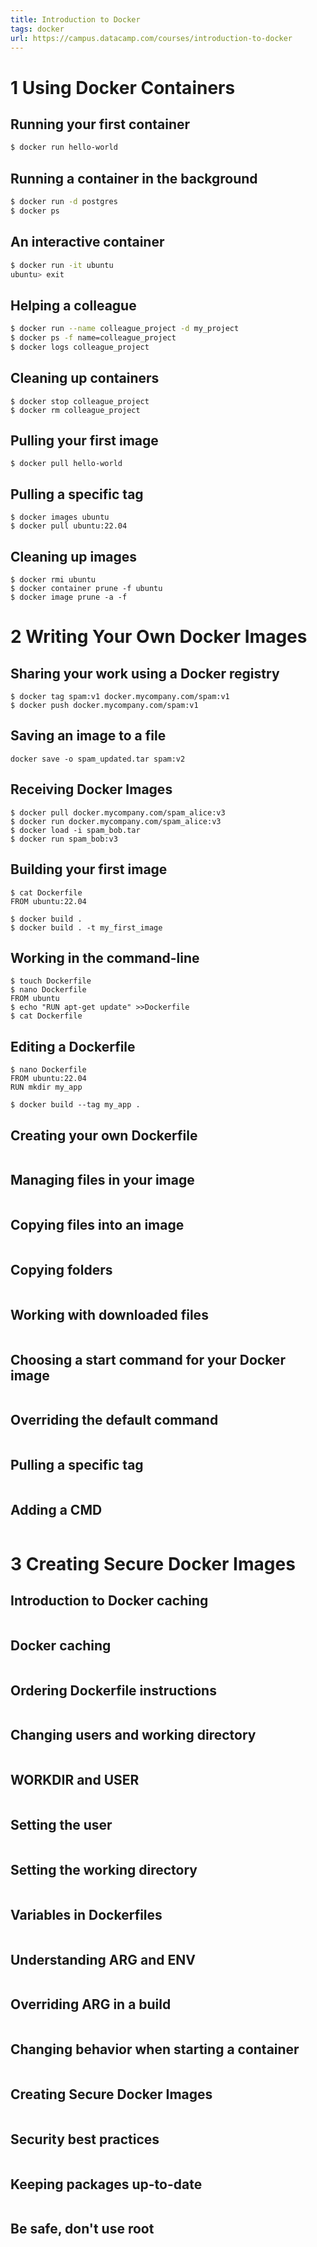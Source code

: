 ```yaml
---
title: Introduction to Docker
tags: docker
url: https://campus.datacamp.com/courses/introduction-to-docker
---
```


# 1 Using Docker Containers
## Running your first container
```sh
$ docker run hello-world
```

## Running a container in the background
```sh
$ docker run -d postgres
$ docker ps
```

## An interactive container
```sh
$ docker run -it ubuntu
ubuntu> exit
```

## Helping a colleague
```sh
$ docker run --name colleague_project -d my_project
$ docker ps -f name=colleague_project
$ docker logs colleague_project
```

## Cleaning up containers
```
$ docker stop colleague_project
$ docker rm colleague_project
```

## Pulling your first image
```
$ docker pull hello-world
```

## Pulling a specific tag
```
$ docker images ubuntu
$ docker pull ubuntu:22.04
```

## Cleaning up images
```
$ docker rmi ubuntu
$ docker container prune -f ubuntu
$ docker image prune -a -f
```





# 2 Writing Your Own Docker Images
## Sharing your work using a Docker registry
```
$ docker tag spam:v1 docker.mycompany.com/spam:v1
$ docker push docker.mycompany.com/spam:v1
```

## Saving an image to a file
```
docker save -o spam_updated.tar spam:v2
```

## Receiving Docker Images
```
$ docker pull docker.mycompany.com/spam_alice:v3
$ docker run docker.mycompany.com/spam_alice:v3
$ docker load -i spam_bob.tar
$ docker run spam_bob:v3
```

## Building your first image
```
$ cat Dockerfile
FROM ubuntu:22.04

$ docker build .
$ docker build . -t my_first_image
```

## Working in the command-line
```
$ touch Dockerfile
$ nano Dockerfile
FROM ubuntu
$ echo "RUN apt-get update" >>Dockerfile
$ cat Dockerfile
```

## Editing a Dockerfile
```
$ nano Dockerfile
FROM ubuntu:22.04
RUN mkdir my_app

$ docker build --tag my_app .
```

## Creating your own Dockerfile
```

```

## Managing files in your image
```

```

## Copying files into an image
```

```

## Copying folders
```

```

## Working with downloaded files
```

```

## Choosing a start command for your Docker image
```

```

## Overriding the default command
```

```

## Pulling a specific tag
```

```

## Adding a CMD
```

```





# 3 Creating Secure Docker Images
## Introduction to Docker caching
```

```

## Docker caching
```

```

## Ordering Dockerfile instructions
```

```

## Changing users and working directory
```

```

## WORKDIR and USER
```

```

## Setting the user
```

```

## Setting the working directory
```

```

## Variables in Dockerfiles
```

```

## Understanding ARG and ENV
```

```

## Overriding ARG in a build
```

```

## Changing behavior when starting a container
```

```

## Creating Secure Docker Images
```

```

## Security best practices
```

```

## Keeping packages up-to-date
```

```

## Be safe, don't use root
```

```
